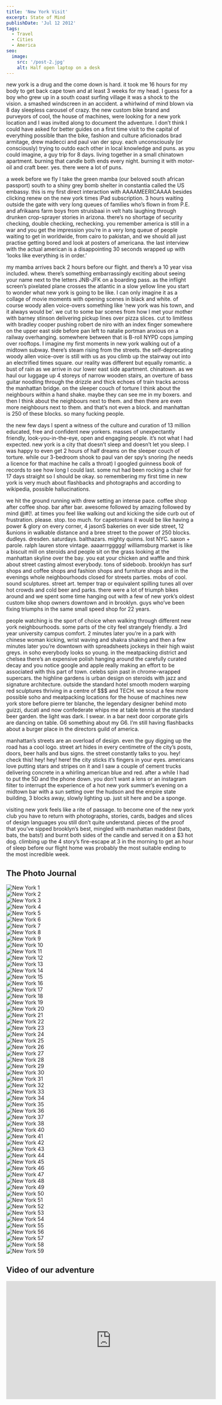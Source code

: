 ```yaml
---
title: 'New York Visit'
excerpt: State of Mind
publishDate: 'Jul 12 2012'
tags:
  - Travel
  - Cities
  - America
seo:
  image:
    src: '/post-2.jpg'
    alt: Half open laptop on a desk
---
```


new york is a drug and the come down is hard. it took me 16 hours for my body to get back cape town and at least 3 weeks for my head.  I guess for a boy who grew up in a south coast surfing village it was a shock to the vision. a smashed windscreen in an accident. a whirlwind of mind blown via 8 day sleepless carousel of crazy. the new custom bike brand and purveyors of cool, the house of machines, were looking for a new york location and I was invited along to document the adventure. I don’t think I could have asked for better guides on a first time visit to the capital of everything possible than the bike, fashion and culture aficionados brad armitage, drew madecci and paul van der spuy. each unconsciously (or consciously) trying to outdo each other in local knowledge and puns. as you could imagine, a guy trip for 8 days. living together in a small chinatown apartment. burning that candle both ends every night. burning it with motor-oil and craft beer. yes. there were a lot of puns.

a week before we fly I take the green mamba (our beloved south african passport) south to a shiny grey bomb shelter in constantia called the US embassy. this is my first direct interaction with AAAAMEERICAAAA besides clicking renew on the new york times iPad subscription. 3 hours waiting outside the gate with very long queues of families who’s flown in from P.E. and afrikaans farm boys from struisbaai in velt hats laughing through drunken crop-sprayer stories in arizona. there’s no shortage of security checking, double checking, rechecking. you remember america is still in a war and you get the impression you’re in a very long queue of people waiting to get in worldwide, from cairo to pakistan, and we should all just practise getting bored and look at posters of americana. the last interview with the actual american is a disappointing 30 seconds wrapped up with ‘looks like everything is in order.’

my mamba arrives back 2 hours before our flight. and there’s a 10 year visa included. whew. there’s something embarrassingly exciting about seeing your name next to the letters JNB-JFK on a boarding pass. as the inflight screen’s pixelated plane crosses the atlantic in a slow yellow line you start to wonder what new york is going to be like. I can only imagine it as a collage of movie moments with opening scenes in black and white. of course woody allen voice-overs something like ‘new york was his town, and it always would be’. we cut to some bar scenes from how I met your mother with barney stinson delivering pickup lines over pizza slices. cut to limitless with bradley cooper pushing robert de niro with an index finger somewhere on the upper east side before pan left to natalie portman anxious on a railway overhanging. somewhere between that is B-roll NYPD cops jumping over rooftops. I imagine my first moments in new york walking out of a midtown subway. there’s steam rising from the streets. the self-deprecating woody allen voice-over is still with us as you climb up the stairway out into an electrified times square. our reality was different but equally romantic. a bust of rain as we arrive in our lower east side apartment. chinatown. as we haul our luggage up 4 storeys of narrow wooden stairs, an overture of bass guitar noodling through the drizzle and thick echoes of train tracks across the manhattan bridge. on the sleeper couch of torture I think about the neighbours within a hand shake. maybe they can see me in my boxers. and then I think about the neighbours next to them. and then there are even more neighbours next to them. and that’s not even a block. and manhattan is 250 of these blocks. so many fucking people.

the new few days I spent a witness of the culture and curation of 13 million educated, free and confident new yorkers. masses of unexpectantly friendly, look-you-in-the-eye, open and engaging people. it’s not what I had expected. new york is a city that doesn’t sleep and doesn’t let you sleep. I was happy to even get 2 hours of half dreams on the sleeper couch of torture. while our 3-bedroom shook to paul van der spy’s snoring (he needs a licence for that machine he calls a throat) I googled guinness book of records to see how long I could last. some nut had been rocking a chair for 17 days straight so I should be okay. so remembering my first time in new york is very much about flashbacks and photographs and according to wikipedia, possible hallucinations.

we hit the ground running with drew setting an intense pace. coffee shop after coffee shop. bar after bar. awesome followed by amazing followed by mind @#(!. at times you feel like walking out and kicking the side curb out of frustration. please. stop. too much. for capetonians it would be like having a power & glory on every corner, 4 jasonS bakeries on ever side street, 12 &unions in walkable distance and a bree street to the power of 250 blocks. dudleys. dresden. saturdays. balthazars. mighty quinns. lost NYC. saxon + parole. ralph lauren store vintage. aaaarrrggggg! williamsburg market is like a biscuit mill on steroids and people sit on the grass looking at the manhattan skyline over the bay. you eat your chicken and waffle and think about street casting almost everybody. tons of sideboob. brooklyn has surf shops and coffee shops and fashion shops and furniture shops and in the evenings whole neighbourhoods closed for streets parties. mobs of cool. sound sculptures. street art. temper trap or equivalent spilling tunes all over hot crowds and cold beer and parks. there were a lot of triumph bikes around and we spent some time hanging out with a few of new york’s oldest custom bike shop owners downtown and in brooklyn. guys who’ve been fixing triumphs in the same small speed shop for 22 years.

people watching is the sport of choice when walking through different new york neighbourhoods. some parts of the city feel strangely friendly. a 3rd year university campus comfort. 2 minutes later you’re in a park with chinese woman kicking, wrist waving and shakra shaking and then a few minutes later you’re downtown with spreadsheets jockeys in their high waist greys. in soho everybody looks so young. in the meatpacking district and chelsea there’s an expensive polish hanging around the carefully curated decay and you notice google and apple really making an effort to be associated with this part of town. celebs spin past in chrome-wrapped supercars. the highline gardens is urban design on steroids with jazz and signature architecture. outside the standard hotel smooth modern warping red sculptures thriving in a centre of $$$ and TECH. we scout a few more possible soho and meatpacking locations for the house of machines new york store before pierre ter blanche, the legendary designer behind moto guizzi, ducati and now confederate whips me at table tennis at the standard beer garden. the light was dark. I swear. in a bar next door corporate girls are dancing on table. G6 something about my G6. I’m still having flashbacks about a burger place in the directors guild of america.

manhattan’s streets are an overload of design. even the guy digging up the road has a cool logo. street art hides in every centimetre of the city’s posts, doors, beer halls and bus signs. the street constantly talks to you. hey! check this! hey! hey! here! the city sticks it’s fingers in your eyes.  americans love putting stars and stripes on it and I saw a couple of cement trucks delivering concrete in a whirling american blue and red. after a while I had to put the 5D and the phone down. you don’t want a lens or an instagram filter to interrupt the experience of a hot new york summer’s evening on a midtown bar with a sun setting over the hudson and the empire state building, 3 blocks away, slowly lighting up. just sit here and be a sponge.

visiting new york feels like a rite of passage. to become one of the new york club you have to return with photographs, stories, cards, badges and slices of design languages you still don’t quite understand. pieces of the proof that you’ve sipped brooklyn’s best, mingled with manhattan maddest (bats, bats, the bats!) and burnt both sides of the candle and served it on a $3 hot dog. climbing up the 4 story’s fire-escape at 3 in the morning to get an hour of sleep before our flight home was probably the most suitable ending to the most incredible week.

## The Photo Journal 

![New York 1](/ny1.jpg)  
![New York 2](/ny2.jpg)  
![New York 3](/ny3.jpg)  
![New York 4](/ny4.jpg)  
![New York 5](/ny5.jpg)  
![New York 6](/ny6.jpg)  
![New York 7](/ny7.jpg)  
![New York 8](/ny8.jpg)  
![New York 9](/ny9.jpg)  
![New York 10](/ny10.jpg)  
![New York 11](/ny11.jpg)  
![New York 12](/ny12.jpg)  
![New York 13](/ny13.jpg)  
![New York 14](/ny14.jpg)  
![New York 15](/ny15.jpg)  
![New York 16](/ny16.jpg)  
![New York 17](/ny17.jpg)  
![New York 18](/ny18.jpg)  
![New York 19](/ny19.jpg)  
![New York 20](/ny20.jpg)  
![New York 21](/ny21.jpg)  
![New York 22](/ny22.jpg)  
![New York 23](/ny23.jpg)  
![New York 24](/ny24.jpg)  
![New York 25](/ny25.jpg)  
![New York 26](/ny26.jpg)  
![New York 27](/ny27.jpg)  
![New York 28](/ny28.jpg)  
![New York 29](/ny29.jpg)  
![New York 30](/ny30.jpg)  
![New York 31](/ny31.jpg)  
![New York 32](/ny32.jpg)  
![New York 33](/ny33.jpg)  
![New York 34](/ny34.jpg)  
![New York 35](/ny35.jpg)  
![New York 36](/ny36.jpg)  
![New York 37](/ny37.jpg)  
![New York 38](/ny38.jpg)  
![New York 40](/ny40.jpg)  
![New York 41](/ny41.jpg)  
![New York 42](/ny42.jpg)  
![New York 43](/ny43.jpg)  
![New York 44](/ny44.jpg)  
![New York 45](/ny45.jpg)  
![New York 46](/ny46.jpg)  
![New York 47](/ny47.jpg)  
![New York 48](/ny48.jpg)  
![New York 49](/ny49.jpg)  
![New York 50](/ny50.jpg)  
![New York 51](/ny51.jpg)  
![New York 52](/ny52.jpg)  
![New York 53](/ny53.jpg)  
![New York 54](/ny54.jpg)  
![New York 55](/ny55.jpg)  
![New York 56](/ny56.jpg)  
![New York 57](/ny57.jpg)  
![New York 58](/ny58.jpg)  
![New York 59](/ny59.jpg)


## Video of our adventure

<iframe width="560" height="315" src="https://www.youtube.com/embed/4l85eqVmGaQ?si=_2-PqNYa-tnKihHm" title="YouTube video player" frameborder="0" allow="accelerometer; autoplay; clipboard-write; encrypted-media; gyroscope; picture-in-picture; web-share" referrerpolicy="strict-origin-when-cross-origin" allowfullscreen></iframe>